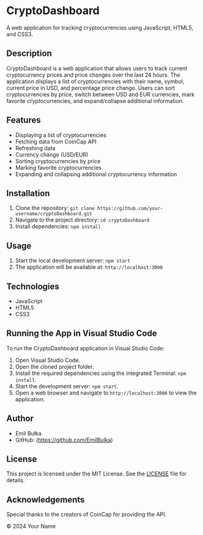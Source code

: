 # CryptoDashboard

A web application for tracking cryptocurrencies using JavaScript, HTML5, and CSS3.

## Description

CryptoDashboard is a web application that allows users to track current cryptocurrency prices and price changes over the last 24 hours. The application displays a list of cryptocurrencies with their name, symbol, current price in USD, and percentage price change. Users can sort cryptocurrencies by price, switch between USD and EUR currencies, mark favorite cryptocurrencies, and expand/collapse additional information.

## Features

- Displaying a list of cryptocurrencies
- Fetching data from CoinCap API
- Refreshing data
- Currency change (USD/EUR)
- Sorting cryptocurrencies by price
- Marking favorite cryptocurrencies
- Expanding and collapsing additional cryptocurrency information

## Installation

1. Clone the repository: `git clone https://github.com/your-username/cryptoDashboard.git`
2. Navigate to the project directory: `cd cryptoDashboard`
3. Install dependencies: `npm install`

## Usage

1. Start the local development server: `npm start`
2. The application will be available at: `http://localhost:3000`

## Technologies

- JavaScript 
- HTML5
- CSS3

## Running the App in Visual Studio Code

To run the CryptoDashboard application in Visual Studio Code:

1. Open Visual Studio Code.
2. Open the cloned project folder.
3. Install the required dependencies using the integrated Terminal: `npm install`.
4. Start the development server: `npm start`.
5. Open a web browser and navigate to `http://localhost:3000` to view the application.

## Author

- Emil Bułka
- GitHub: (https://github.com/EmilBulka)

## License

This project is licensed under the MIT License. See the [LICENSE](./LICENSE) file for details.

## Acknowledgements

Special thanks to the creators of CoinCap for providing the API.


© 2024 Your Name
